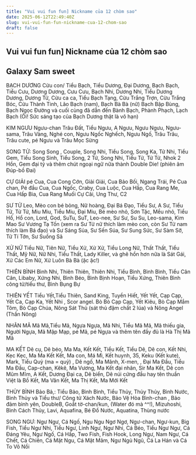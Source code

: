```yaml
---
title: "Vui vui fun fun] Nickname của 12 chòm sao"
date: 2025-06-12T22:49:40Z
slug: vui-vui-fun-fun-nickname-cua-12-chom-sao
draft: false
---
```


## Vui vui fun fun] Nickname của 12 chòm sao

## Galaxy Sam sweet

BẠCH DƯƠNG
Cừu con/ Tiểu Bạch, Tiểu Dương, Đại Dương, Bạch Bạch, Tiểu Cưu, Dương Dương, Cưu Cưu, Bạch Nhi, Dương Nhi, Tiểu Dương Dương, Dương Tử, Cừu ca ca, Tiểu Bạch Tạng, Cừu Trắng Trợn, Cừu Trắng Bóc, Cừu Thành Tinh, Lão Bạch (nam), Bạch Bà Bà (nữ) Bạch Bập Bùng, Bạch Ngọc Đường và cuối cùng đã dẫn đến Bành Bạch, Phành Phạch, Lạch Bạch (Ôi! Sức sáng tạo của Bạch Dương thật là vô hạn)

KIM NGƯU
Ngưu-chan Trâu Đất, Tiểu Ngưu, A Ngưu, Ngưu Ngưu, Ngưu-sama, Trâu Vàng, Nghé con, Ngưu Ngốc Nghếch, Ngưu Ngố, Trâu Trâu, Trâu cute, pé Ngưu và Trâu Mọc Sừng 


SONG TỬ: Song Song , Couple, Song Nhi, Tiểu Song, Song Ka, Tử Nhi, Tiểu Gem, Tiểu Song Sinh, Tiểu Song, 2 Tử, Song Nhi, Tiểu Tử, Tử Tử, Nhok 2 Hồn, Gem đại tỷ và thêm chút ngoại ngữ nữa thành Double Die! (phiên âm Đúp-bồ Đai) 


CỰ GIẢI
pé Cua, Cua Cong Cớn, Giải Giải, Cua Bảo Bối, Ngang Trái, Pé Cua chan, Pé đầu Cua, Cua Ngốc, Craby, Cua Luộc, Cua Hấp, Cua Rang Me, Cua Hấp Bia, Cua Rang Muối Cự Cãi, Ung Thư, C2 

SƯ TỬ
Leo, Mèo con bé bỏng, Nữ hoàng, Đại Bá Đạo, Tiểu Sư, A Sư, Tiểu Tử, Tử Tử, Miu Miu, Tiểu Miu, Đại Miu, Bé mèo nhỏ, Sơn Tặc, Mều nhỏ, Tiểu Hổ, Hổ con, Lord, God, SuTu, SuT, Leo-nee, Sư Sư, Su Su, Leo-sama, Kim Mao Sư Vương Tạ Tốn (xem ra Sư Tử nữ thích làm mèo con, còn Sư Tử nam thích làm Bá đạo) và Sư Sáng Sủa, Sư Sến Súa, Sư Sung Sức, Sư Sàm Sỡ, Tử Tí Tởn, Sư Suồng Sã 


XỬ NỮ
Tiểu Nữ, Tiên Nữ, Tiểu Xử, Xử Xử, Tiểu Long Nữ, Thất Thất, Tiểu Thất, Mỹ Nữ, Nữ Nhi, Tiểu Thất, Lady Killer, và ghê hồn hơn nữa là Sát Gái, Xử Các Em Nữ, Xử Luôn Bà Bà (ặc ặc!)  

THIÊN BÌNH
Bình Nhi, Thiên Thiên, Thiên Nhi, Tiểu Bình, Bình Bình, Tiểu Cân Cân, Libaby, Xứng Nhi, Bình Béo, Bình Bịnh Hoạn, Tiểu Xứng, Thiên Bình công tử/tiểu thư, Bình Bụng Bự

THIÊN YẾT
Tiểu Yết,Tiểu Thiên, Sand King, Tuyền Hiết, Yết Yết, Cạp Cạp, Yết Ca, Cạp Ka, Yết Nhi , Scor angel. Bò Bò Cạp Cạp, Yết Kiêu, Bò Cạp Mắm Tôm, Bò Cạp Chúa, Nông Sát Thủ (sát thủ đậm chất 2 lúa) và Nông Angel (Thần Nông)

NHÂN MÃ
Mã Mã,Tiểu Mã, Ngựa Ngựa, Mã Nhi, Tiểu Mã Mã, Mã thiếu gia, Người Ngựa, Mã Mập Mạp, pé Mã, pé Ngựa và thêm tên đầy đủ là Hà Thị Mã Mã

MA KẾT
Dê cụ, Dê béo, Ma Ma, Kết Kết, Tiểu Kết, Tiểu Dê, Dê con, Kết Nhi, Kẹc Kẹc, Ma Ma Kết Kết, Ma con, Má Mì, Kết huynh, 35, Keku (Kết kute), Mark, Tiểu Quỷ (ma = quỷ) , Dê ngố, Ma Mãnh, X-men, , Đại Ma Đầu, Tiểu Ma Đầu, Cap-chan, Kêkê, Ma Vương, Ma Kết đại nhân, Sir Ma Kết, Dê con Mũm Mĩm, A Kết, Dương Đại ca, Dê biển, Dê núi cứng đầu hay tên thuần Việt là Bồ Kết, Ma Văn Kết, Ma Thị Kết, Ma Mới Kết

THỦY BÌNH
Bảo Bả,: Tiểu Bảo, Bình Bình, Tiểu Thủy, Thủy Thủy, Bình Nước, Bình Thủy và Tiểu thư/ Công tử Xách Nước, Bảo Vệ Hòa Bình-chan , Bảo đảm bình yên, DoubleB, Goắt tờ-chan/kun, (Water đó mà ^^!), Mizuhoshi, Bình Cách Thủy, Lavi, Aquafina, Bé Đổ Nước, Aquatina, Thùng nước

SONG NGƯ:
Ngư Ngư, Cá Ngố, Ngu Ngu Ngơ Ngơ, Ngư-chan, Ngư-kun, Big Fish, Tiểu Ngư Nhi, Tiểu Ngư, Linh Ngư, Ngư Nhi, Cá Béo, Tiểu Ngư Ngư, Cá Đáng Yêu, Ngư Ngố, Cá Hấp, Two Fish, Fish Hook, Long Ngư, Nam Ngư, Cá Chết, Cá Chiên, Cá Mặt Ngu, Cá Mặt Mâm, Ngư Ngủ Ngủ, Cá La Hán và Cá To Vô Nồi